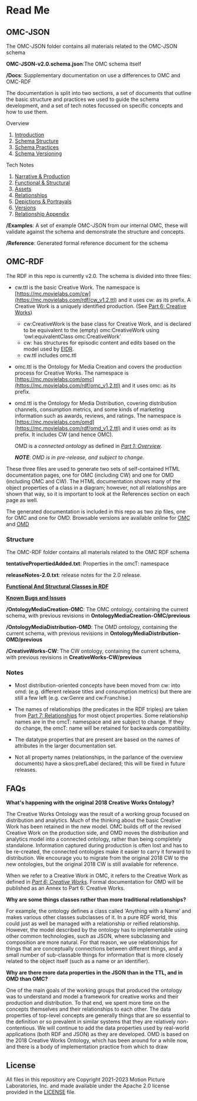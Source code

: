 # Read Me

## OMC-JSON
The OMC-JSON folder contains all materials related to the OMC-JSON schema

**OMC-JSON-v2.0.schema.json**:The OMC schema itself

**/Docs**: Supplementary documentation on use a differences to OMC and OMC-RDF

The documentation is split into two sections, a set of documents that outline the basic structure and practices we used to guide the schema development, and a set of tech notes focussed on specific concepts and how to use them.

Overview
1. [Introduction](OMC-JSON/Docs/Overview/Introduction.md) 
2. [Schema Structure](OMC-JSON/Docs/Overview/SchemaStructure.md)
3. [Schema Practices](OMC-JSON/Docs/Overview/SchemaPractices.md)
4. [Schema Versioning](OMC-JSON/Docs/Overview/SchemaVersioning.md)

Tech Notes
1. [Narrative & Production](OMC-JSON/Docs/Tech-Notes/NarrativeProduction.md)
2. [Functional & Structural](OMC-JSON/Docs/Tech-Notes/FunctionalStructural.md)
3. [Assets](OMC-JSON/Docs/Tech-Notes/Assets.md)
4. [Relationships](OMC-JSON/Docs/Tech-Notes/RelationshipContext.md)
5. [Depictions & Portrayals](OMC-JSON/Docs/Tech-Notes/DepictionPortrayal.md)
6. [Versions](OMC-JSON/Docs/Tech-Notes/Version.md)
7. [Relationship Appendix](OMC-JSON/Docs/Tech-Notes/RelationshipAppendix.md)

**/Examples**: A set of example OMC-JSON from our internal OMC, these will validate against the schema and demonstrate the structure and concepts.

**/Reference**: Generated formal reference document for the schema

## OMC-RDF
The RDF in this repo is currently v2.0. The schema is divided into three files:

- cw.ttl is the basic Creative Work. The namespace is [https://mc.movielabs.com/cw](https://mc.movielabs.com/rdf/cw_v1.2.ttl) and it uses cw: as its prefix. A Creative Work is a uniquely identified production.  (See [Part 6: Creative Works](https://mc.movielabs.com/docs/ontology/creative-works/introduction))

  - cw:CreativeWork is the base class for Creative Work, and is declared to be equivalent to the (empty)  omc:CreativeWork using ‘owl:equivalentClass omc:CreativeWork’
  - cw: has structures for episodic content and edits based on the model used by [EIDR](https://www.eidr.org/technology/).
  - cw.ttl includes omc.ttl

- omc.ttl is the Ontology for Media Creation and covers the production process for Creative Works. The     namespace is [https://mc.movielabs.com/omc](https://mc.movielabs.com/rdf/omc_v1.2.ttl) and it uses omc: as its prefix.

- omd.ttl is the Ontology for Media Distribution, covering distribution channels, consumption metrics, and some kinds of marketing information such as awards, reviews, and ratings. The namespace is [https://mc.movielabs.com/omd](https://mc.movielabs.com/rdf/omd_v1.2.ttl) and it uses omd: as its prefix. It includes CW (and hence OMC).

  OMD is a *connected ontology* as defined in [*Part 1: Overview*](https://mc.movielabs.com/docs/ontology/overview/introduction).

  ***NOTE***: *OMD is in pre-release, and subject to change.*

These three files are used to generate two sets of self-contained HTML documentation pages, one for OMC (including CW) and one for OMD (including OMC and CW). The HTML documentation shows many of the object properties of a class in a diagram; however, not all relationships are shown that way, so it is important to look at the References section on each page as well.

The generated documentation is included in this repo as two zip files, one for OMC and one for OMD. Browsable versions are available online for [OMC](https://movielabs.com/prodtech/omc/v2.0/omcDoc/) and [OMD](https://movielabs.com/prodtech/omc/v2.0/omdDoc/)

### Structure

The OMC-RDF folder contains all materials related to the OMC RDF schema

**tentativePropertiedAdded.txt**: Properties in the omcT: namespace

**releaseNotes-2.0.txt**: release notes for the 2.0 release.

**[Functional And Structural Classes in RDF](./OMC-RDF/RDFFunctionalStructural.md)**

**[Known Bugs and Issues](OMC-RDF/KnownBugsIssues.md)**

**/OntologyMediaCreation-OMC**: The OMC ontology, containing the current schema, with previous revisions in **OntologyMediaCreation-OMC/previous**

**/OntologyMediaDistribution-OMD**: The OMD ontology, containing the current schema, with previous revisions in **OntologyMediaDistribution-OMD/previous**

**/CreativeWorks-CW**: The CW ontology, containing the current schema, with previous revisions in **CreativeWorks-CW/previous**

### Notes

- Most distribution-oriented concepts have been moved from cw: into omd: (e.g. different release titles and consumption metrics) but there are still a few left (e.g. cw:Genre and cw:Franchise.)

- The names of relationships (the predicates in the RDF triples) are taken from [Part 7: Relationships](https://mc.movielabs.com/docs/ontology/relationships/introduction) for most object properties. Some relationship names are in the omcT: namespace and are subject to change. If they do change, the omcT:  name will be retained for backwards compatibility.
- The datatype properties that are present are based on the names of attributes in the larger documentation set.
- Not all property names (relationships, in the parlance of the overview documents) have a skos:prefLabel declared; this will be fixed in future releases.

## **FAQs**

**What's happening with the original 2018 Creative Works Ontology?**

The Creative Works Ontology was the result of a working group focused on distribution and analytics. Much of the thinking about the basic Creative Work has been retained in the new model. OMC builds off of the revised Creative Work on the production side, and OMD moves the distribution and analytics model into a connected ontology, rather than being completely standalone. Information captured during production is often lost and has to be re-created, the connected ontologies make it easier to carry it forward to distribution. We encourage you to migrate from the original 2018 CW to the new ontologies, but the original 2018 CW is still available for reference.

When we refer to a Creative Work in OMC, it refers to the Creative Work as defined in [*Part 6: Creative Works*](https://mc.movielabs.com/docs/ontology/creative-works/introduction). Formal documentation for OMD will be published as an Annex to Part 6: Creative Works.

**Why are some things classes rather than more traditional relationships?**

For example, the ontology defines a class called 'Anything with a Name' and makes various other classes subclasses of it. In a pure RDF world, this could just as well be managed with a relationship or reified relationship. However, the model described by the ontology has to implementable using other common technologies, such as JSON, where subclassing and composition are more natural. For that reason, we use relationships for things that are conceptually connections between different things, and a small number of sub-classable things for information that is more closely related to the object itself (such as a name or an identifier).

**Why are there more data properties in the JSON than in the TTL, and in OMD than OMC?**

One of the main goals of the working groups that produced the ontology was to understand and model a framework for creative works and their production and distribution. To that end, we spent more time on the concepts themselves and their relationships to each other. The data properties of top-level concepts are generally things that are so essential to the definition or so prevalent in similar systems that they are relatively non-contentious. We will continue to add the data properties used by real-world applications (both RDF and JSON) as they are developed. OMD is based on the 2018 Creative Works Ontology, which has been around for a while now, and there is a body of implementation practice from which to draw

## License

All files in this repository are Copyright 2021-2023 Motion Picture Laboratories, Inc. and made available under the Apache 2.0 license provided in the [LICENSE](./LICENSE.txt) file.
